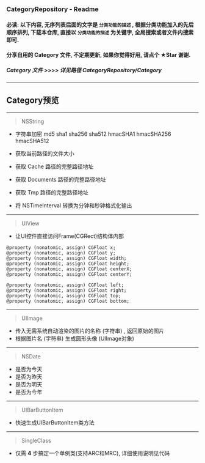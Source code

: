 ### CategoryRepository - Readme
#### 必读: 以下内容, 无序列表后面的文字是 `分类功能的描述` , 根据分类功能加入的先后顺序排列, 下载本仓库, 直接以 `分类功能的描述` 为关键字, 全局搜索或者文件内搜索即可.
#### 分享自用的 Category 文件, 不定期更新, 如果你觉得好用, 请点个 ★Star 谢谢.
##### Category 文件  >>>>   详见路径 CategoryRepository/Category
___

## Category预览
___
> NSString

* 字符串加密
md5 sha1 sha256 sha512
hmacSHA1 hmacSHA256 hmacSHA512


* 获取当前路径的文件大小
* 获取 Cache 路径的完整路径地址
* 获取 Documents 路径的完整路径地址
* 获取 Tmp 路径的完整路径地址


* 将 NSTimeInterval 转换为分钟和秒钟格式化输出

___

> UIView

* 让UI控件直接访问Frame(CGRect)结构体内部

```objc
@property (nonatomic, assign) CGFloat x;
@property (nonatomic, assign) CGFloat y;
@property (nonatomic, assign) CGFloat width;
@property (nonatomic, assign) CGFloat height;
@property (nonatomic, assign) CGFloat centerX;
@property (nonatomic, assign) CGFloat centerY;

@property (nonatomic, assign) CGFloat left;
@property (nonatomic, assign) CGFloat right;
@property (nonatomic, assign) CGFloat top;
@property (nonatomic, assign) CGFloat bottom;
```

___

> UIImage

* 传入无需系统自动渲染的图片的名称 (字符串) , 返回原始的图片
* 根据图片名 (字符串) 生成圆形头像 (UIImage对象)

___

> NSDate

* 是否为今天
* 是否为昨天
* 是否为明天
* 是否为今年

___

> UIBarButtonItem

* 快速生成UIBarButtonItem类方法

___

> SingleClass

* 仅需 **4** 步搞定一个单例类(支持ARC和MRC), 详细使用说明见代码